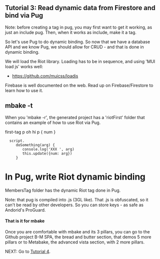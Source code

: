 ## Tutorial 3: Read dynamic data from Firestore and bind via Pug

Note: before creating a tag in pug, you may first want to get it working, as just an include pug. Then, when it works as include, make it a tag.


So let's use Pug to do dynamic binding.
So now that we have a database API and we know Pug, we should allow for CRUD - and that is done in dynamic binding.

We will load the Riot library. Loading has to be in sequence, and using 'MUI load js' works well:
- https://github.com/muicss/loadjs


Firebase is well documented on the web. Read up on Firebase/Firestore to learn how to use it.


## mbake -t

When you 'mbake -r', the generated project has a 'riotFirst' folder that contains an example of how to use Riot via Pug.


   first-tag
      p oh hi
      p { num }

      script.
         doSomething(arg) {
            console.log('XXX ', arg)
            this.update({num: arg})
         }


# In Pug, write Riot dynamic binding

MembersTag folder has the dynamic Riot tag done in Pug.



Note: that pug is compiled into .js (3GL like). That .js is obfuscated, so it can't be read by other developers. So you can store keys - as safe as Andorid's ProGuard.


#### That is it for mbake

Once you are comfortable with mbake and its 3 pillars, you can go to the Github project
B-M SPA, the bread and butter section, that demos 5 more pillars
or to
Metabake, the advanced vista section, with 2 more pillars.

NEXT: Go to [Tutorial 4](/t4/).



